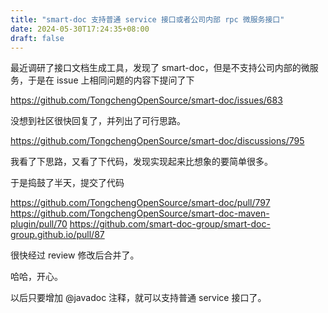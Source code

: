 ```yaml
---
title: "smart-doc 支持普通 service 接口或者公司内部 rpc 微服务接口"
date: 2024-05-30T17:24:35+08:00
draft: false
---
```


最近调研了接口文档生成工具，发现了 smart-doc，但是不支持公司内部的微服务，于是在 issue 上相同问题的内容下提问了下

https://github.com/TongchengOpenSource/smart-doc/issues/683

没想到社区很快回复了，并列出了可行思路。

https://github.com/TongchengOpenSource/smart-doc/discussions/795

我看了下思路，又看了下代码，发现实现起来比想象的要简单很多。

于是捣鼓了半天，提交了代码

https://github.com/TongchengOpenSource/smart-doc/pull/797
https://github.com/TongchengOpenSource/smart-doc-maven-plugin/pull/70
https://github.com/smart-doc-group/smart-doc-group.github.io/pull/87

很快经过 review 修改后合并了。

哈哈，开心。

以后只要增加 @javadoc 注释，就可以支持普通 service 接口了。